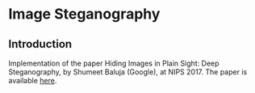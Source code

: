 # Image Steganography

## Introduction

Implementation of the paper Hiding Images in Plain Sight: Deep Steganography, by Shumeet Baluja (Google), at NIPS 2017. The paper is available [here](https://papers.nips.cc/paper/2017/hash/838e8afb1ca34354ac209f53d90c3a43-Abstract.html).


